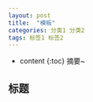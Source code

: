 ```yaml
---
layout: post
title:  "模板"
categories: 分类1 分类2
tags: 标签1 标签2
---
```


* content
{:toc}
摘要~







## 标题
